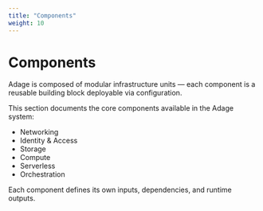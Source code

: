 ```yaml
---
title: "Components"
weight: 10
---
```


# Components

Adage is composed of modular infrastructure units — each component is a reusable building block deployable via configuration.

This section documents the core components available in the Adage system:

- Networking
- Identity & Access
- Storage
- Compute
- Serverless
- Orchestration

Each component defines its own inputs, dependencies, and runtime outputs.
